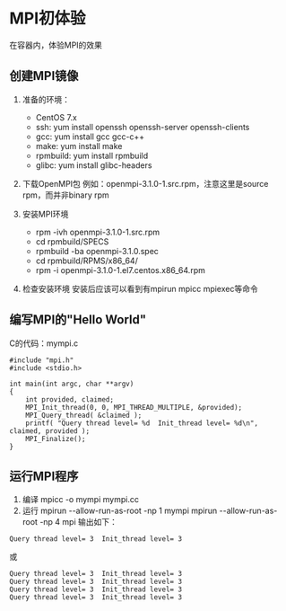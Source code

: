 # MPI初体验
在容器内，体验MPI的效果


## 创建MPI镜像
1. 准备的环境：
    - CentOS 7.x
    - ssh: yum install openssh openssh-server openssh-clients
    - gcc: yum install gcc gcc-c++
    - make: yum install make
    - rpmbuild: yum install rpmbuild
    - glibc: yum install glibc-headers

2. 下载OpenMPI包
    例如：openmpi-3.1.0-1.src.rpm，注意这里是source rpm，而并非binary rpm

3. 安装MPI环境
    - rpm -ivh openmpi-3.1.0-1.src.rpm
    - cd rpmbuild/SPECS
    - rpmbuild -ba openmpi-3.1.0.spec
    - cd rpmbuild/RPMS/x86_64/
    - rpm -i openmpi-3.1.0-1.el7.centos.x86_64.rpm

4. 检查安装环境
    安装后应该可以看到有mpirun mpicc mpiexec等命令

## 编写MPI的"Hello World"
C的代码：mympi.c
```
#include "mpi.h"
#include <stdio.h>

int main(int argc, char **argv)
{
    int provided, claimed;
    MPI_Init_thread(0, 0, MPI_THREAD_MULTIPLE, &provided);
    MPI_Query_thread( &claimed );
    printf( "Query thread level= %d  Init_thread level= %d\n", claimed, provided );
    MPI_Finalize();
}
```

## 运行MPI程序

1. 编译
mpicc -o mympi mympi.cc
2. 运行
mpirun --allow-run-as-root -np 1 mympi
mpirun --allow-run-as-root -np 4 mpi
输出如下：
```
Query thread level= 3  Init_thread level= 3
```
或
```
Query thread level= 3  Init_thread level= 3
Query thread level= 3  Init_thread level= 3
Query thread level= 3  Init_thread level= 3
Query thread level= 3  Init_thread level= 3
```
